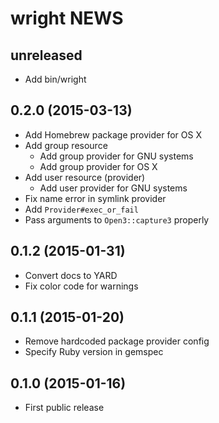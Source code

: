 # wright NEWS
## unreleased
- Add bin/wright

## 0.2.0 (2015-03-13)
- Add Homebrew package provider for OS X
- Add group resource
  - Add group provider for GNU systems
  - Add group provider for OS X
- Add user resource (provider)
  - Add user provider for GNU systems
- Fix name error in symlink provider
- Add `Provider#exec_or_fail`
- Pass arguments to `Open3::capture3` properly

## 0.1.2 (2015-01-31)
- Convert docs to YARD
- Fix color code for warnings

## 0.1.1 (2015-01-20)
- Remove hardcoded package provider config
- Specify Ruby version in gemspec

## 0.1.0 (2015-01-16)
- First public release
